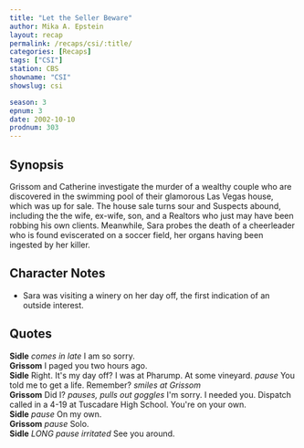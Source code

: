 ```yaml
---
title: "Let the Seller Beware"
author: Mika A. Epstein
layout: recap
permalink: /recaps/csi/:title/
categories: [Recaps]
tags: ["CSI"]
station: CBS
showname: "CSI"
showslug: csi

season: 3
epnum: 3
date: 2002-10-10
prodnum: 303  
---
```


## Synopsis

Grissom and Catherine investigate the murder of a wealthy couple who are discovered in the swimming pool of their glamorous Las Vegas house, which was up for sale. The house sale turns sour and Suspects abound, including the the wife, ex-wife, son, and a Realtors who just may have been robbing his own clients. Meanwhile, Sara probes the death of a cheerleader who is found eviscerated on a soccer field, her organs having been ingested by her killer.

## Character Notes

* Sara was visiting a winery on her day off, the first indication of an outside interest.

## Quotes

**Sidle** _comes in late_ I am so sorry.  
**Grissom** I paged you two hours ago.  
**Sidle** Right. It's my day off? I was at Pharump. At some vineyard. _pause_ You told me to get a life. Remember? _smiles at Grissom_  
**Grissom** Did I? _pauses, pulls out goggles_ I'm sorry. I needed you. Dispatch called in a 4-19 at Tuscadare High School. You're on your own.  
**Sidle** _pause_ On my own.  
**Grissom** _pause_ Solo.  
**Sidle** _LONG pause_ _irritated_ See you around.

